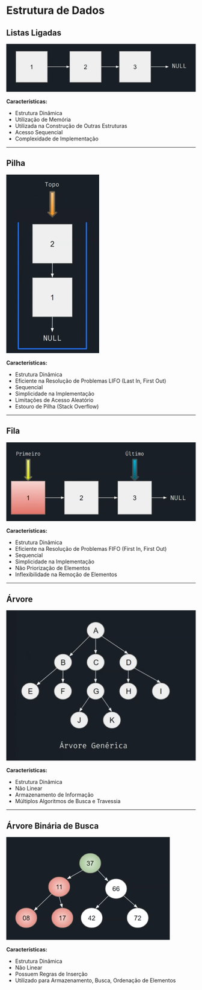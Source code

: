 # Estrutura de Dados

## Listas Ligadas

![Listas Ligadas](/imgs/linked_list.PNG)

**Características:**
- Estrutura Dinâmica
- Utilização de Memória
- Utilizada na Construção de Outras Estruturas
- Acesso Sequencial
- Complexidade de Implementação

---

## Pilha

![Pilha](/imgs/stack.PNG)

**Características:**
- Estrutura Dinâmica
- Eficiente na Resolução de Problemas LIFO (Last In, First Out)
- Sequencial
- Simplicidade na Implementação
- Limitações de Acesso Aleatório
- Estouro de Pilha (Stack Overflow)

---

## Fila

![Fila](/imgs/queue.PNG)

**Características:**
- Estrutura Dinâmica
- Eficiente na Resolução de Problemas FIFO (First In, First Out)
- Sequencial
- Simplicidade na Implementação
- Não Priorização de Elementos
- Inflexibilidade na Remoção de Elementos

---

## Árvore

![Árvore](/imgs/tree.PNG)

**Características:**
- Estrutura Dinâmica
- Não Linear
- Armazenamento de Informação
- Múltiplos Algoritmos de Busca e Travessia

---

## Árvore Binária de Busca

![Árvore Binária de Busca](/imgs/binary_tree.PNG)

**Características:**
- Estrutura Dinâmica
- Não Linear
- Possuem Regras de Inserção
- Utilizado para Armazenamento, Busca, Ordenação de Elementos